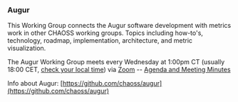 ### Augur

This Working Group connects the Augur software development with metrics work in other CHAOSS working groups. Topics including how-to's, technology, roadmap, implementation, architecture, and metric visualization.

The Augur Working Group meets every Wednesday at 1:00pm CT (usually 18:00 CET, [check your local time](https://arewemeetingyet.com/Chicago/2019-10-23/13:00/w/Augur%20WG%20Meeting)) via [Zoom](https://unomaha.zoom.us/j/720431288) -- [Agenda and Meeting Minutes](https://docs.google.com/document/d/1zo53hswG_ck9kC5vxVIHHNGHdSr4D3mie0lpXjoGH70/edit)

Info about Augur: [https://github.com/chaoss/augur](https://github.com/chaoss/augur)
